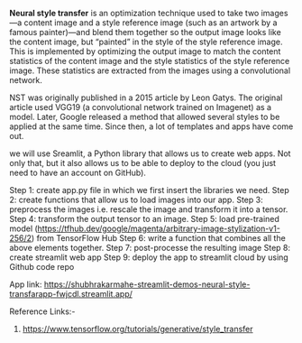 <b>Neural style transfer</b> is an optimization technique used to take two images—a content image and a style reference image (such as an artwork by a famous painter)—and 
blend them together so the output image looks like the content image, but “painted” in the style of the style reference image.
This is implemented by optimizing the output image to match the content statistics of the content image and the style statistics of the style reference image.
These statistics are extracted from the images using a convolutional network.

NST was originally published in a 2015 article by Leon Gatys. The original article used VGG19 (a convolutional network trained on Imagenet) as a model.
Later, Google released a method that allowed several styles to be applied at the same time. Since then, a lot of templates and apps have come out.

we will use Sreamlit, a Python library that allows us to create web apps. Not only that, but it also allows us to be able to deploy to the cloud (you just need to have an account on GitHub).

Step 1: create app.py file in which we first insert the libraries we need.
Step 2: create functions that allow us to load images into our app.
Step 3: preprocess the images i.e. rescale the image and transform it into a tensor.
Step 4: transform the output tensor to an image.
Step 5: load pre-trained model (https://tfhub.dev/google/magenta/arbitrary-image-stylization-v1-256/2) from TensorFlow Hub
Step 6: write a function that combines all the above elements together.
Step 7: post-processe the resulting image
Step 8: create streamlit web app
Step 9: deploy the app to streamlit cloud by using Github code repo

App link: https://shubhrakarmahe-streamlit-demos-neural-style-transfarapp-fwjcdl.streamlit.app/

Reference Links:-
1. https://www.tensorflow.org/tutorials/generative/style_transfer

